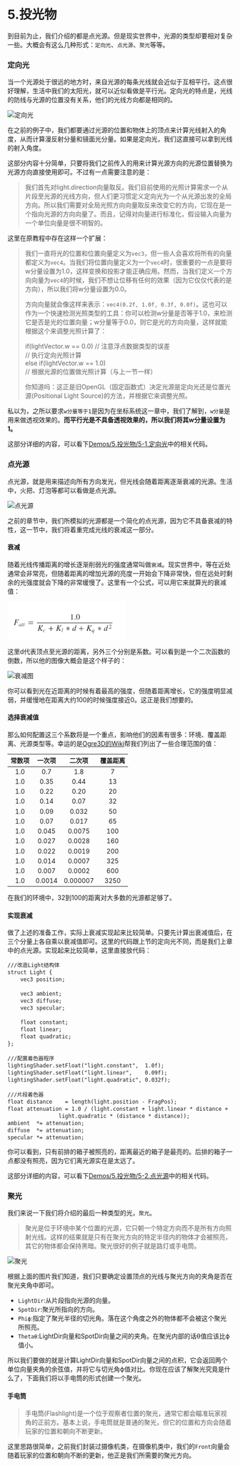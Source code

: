 # 5.投光物

到目前为止，我们介绍的都是点光源。但是现实世界中，光源的类型却要相对复杂一些。大概会有这么几种形式：`定向光`、`点光源`、`聚光`等等。

### 定向光

当一个光源处于很远的地方时，来自光源的每条光线就会近似于互相平行。这点很好理解，生活中我们的太阳光，就可以近似看做是平行光。定向光的特点是，光线的防线与光源的位置没有关系，他们的光线方向都是相同的。

![定向光](https://learnopengl-cn.github.io/img/02/05/light_casters_directional.png)

在之前的例子中，我们都要通过光源的位置和物体上的顶点来计算光线射入的角度，从而计算漫反射分量和镜面光分量。如果是定向光，我们这直接可以拿到光线的射入角度。

这部分内容十分简单，只要将我们之前传入的用来计算光源方向的光源位置替换为光源方向直接使用即可。不过有一点需要注意的是：

> 我们首先对light.direction向量取反。我们目前使用的光照计算需求一个从片段至光源的光线方向，但人们更习惯定义定向光为一个从光源出发的全局方向。所以我们需要对全局光照方向向量取反来改变它的方向，它现在是一个指向光源的方向向量了。而且，记得对向量进行标准化，假设输入向量为一个单位向量是很不明智的。

这里在原教程中存在这样一个扩展：

> 我们一直将光的位置和位置向量定义为`vec3`，但一些人会喜欢将所有的向量都定义为`vec4`。当我们将位置向量定义为一个`vec4`时，很重要的一点是要将w分量设置为1.0，这样变换和投影才能正确应用。然而，当我们定义一个方向向量为`vec4`的时候，我们不想让位移有任何的效果（因为它仅仅代表的是方向），所以我们将w分量设置为0.0。
>
> 方向向量就会像这样来表示：`vec4(0.2f, 1.0f, 0.3f, 0.0f)`。这也可以作为一个快速检测光照类型的工具：你可以检测w分量是否等于1.0，来检测它是否是光的位置向量；w分量等于0.0，则它是光的方向向量，这样就能根据这个来调整光照计算了：
>
>  if(lightVector.w == 0.0) // 注意浮点数据类型的误差<br>
>  // 执行定向光照计算<br>
> else if(lightVector.w == 1.0)<br>
>  // 根据光源的位置做光照计算（与上一节一样）
>
> 你知道吗：这正是旧OpenGL（固定函数式）决定光源是定向光还是位置光源(Positional Light Source)的方法，并根据它来调整光照。

私以为，之所以要求`w分量等于1`是因为在坐标系统这一章中，我们了解到，`w分量`是用来做透视效果的。**而平行光是不具备透视效果的，所以我们将其w分量设置为1。**

这部分详细的内容，可以看下[Demos/5.投光物/5-1.定向光](https://github.com/CodeWicky/Learning-OpenGL/tree/master/%E5%85%89%E7%85%A7/Demos/5.%E6%8A%95%E5%85%89%E7%89%A9/5-1.%E5%AE%9A%E5%90%91%E5%85%89)中的相关代码。

### 点光源

点光源，就是用来描述向所有方向发光，但光线会随着距离逐渐衰减的光源。生活中，火把、灯泡等都可以看做是点光源。

![点光源](https://learnopengl-cn.github.io/img/02/05/light_casters_point.png)

之前的章节中，我们所模拟的光源都是一个简化的点光源，因为它不具备衰减的特性，这一节中，我们将着重完成光线的衰减这一部分。

#### 衰减

随着光线传播距离的增长逐渐削弱光的强度通常叫做`衰减`。现实世界中，等在近处通常会非常亮，但随着距离的增加光源的亮度一开始会下降非常快，但在远处时剩余的光强度就会下降的非常缓慢了。这里有一个公式，可以用它来就算光的衰减值：

![衰减公式](https://github.com/CodeWicky/Learning-OpenGL/raw/master/%E5%85%89%E7%85%A7/Pics/%E8%A1%B0%E5%87%8F%E5%85%AC%E5%BC%8F.png)

这里d代表顶点至光源的距离，另外三个分别是系数。可以看到是一个二次函数的倒数，所以他的图像大概会是这个样子的：

![衰减图](https://learnopengl-cn.github.io/img/02/05/attenuation.png)

你可以看到光在近距离的时候有着最高的强度，但随着距离增长，它的强度明显减弱，并缓慢地在距离大约100的时候强度接近0。这正是我们想要的。

#### 选择衰减值

那么如何配置这三个系数将是一个重点，影响他们的因素有很多：环境、覆盖距离、光源类型等。幸运的是[Ogre3D的Wiki](http://wiki.ogre3d.org/tiki-index.php?page=-Point+Light+Attenuation)帮我们列出了一些合理范围的值：

|常数项|一次项|二次项|覆盖距离|
|:--:|:--:|:--:|:--:|
|1.0|0.7|1.8|7|
|1.0|0.35|0.44|13|
|1.0|0.22|0.20|20|
|1.0|0.14|0.07|32|
|1.0|0.09|0.032|50|
|1.0|0.07|0.017|65|
|1.0|0.045|0.0075|100|
|1.0|0.027|0.0028|160|
|1.0|0.022|0.0019|200|
|1.0|0.014|0.0007|325|
|1.0|0.007|0.0002|600|
|1.0|0.0014|0.000007|3250|

在我们的环境中，32到100的距离对大多数的光源都足够了。

#### 实现衰减

做了上述的准备工作，实际上衰减实现起来比较简单。只要先计算出衰减值后，在三个分量上各自乘以衰减值即可。这里的代码跟上节的定向光不同，而是我们上章中的点光源。实现起来比较简单，这里直接放代码：

```
///改造Light结构体
struct Light {
    vec3 position;  

    vec3 ambient;
    vec3 diffuse;
    vec3 specular;

    float constant;
    float linear;
    float quadratic;
};

///配置着色器程序
lightingShader.setFloat("light.constant",  1.0f);
lightingShader.setFloat("light.linear",    0.09f);
lightingShader.setFloat("light.quadratic", 0.032f);

///片段着色器
float distance    = length(light.position - FragPos);
float attenuation = 1.0 / (light.constant + light.linear * distance + 
                light.quadratic * (distance * distance));
ambient  *= attenuation; 
diffuse  *= attenuation;
specular *= attenuation;

```

你可以看到，只有前排的箱子被照亮的，距离最近的箱子是最亮的。后排的箱子一点都没有照亮，因为它们离光源实在是太远了。


这部分详细的内容，可以看下[Demos/5.投光物/5-2.点光源](https://github.com/CodeWicky/Learning-OpenGL/tree/master/%E5%85%89%E7%85%A7/Demos/5.%E6%8A%95%E5%85%89%E7%89%A9/5-2.%E7%82%B9%E5%85%89%E6%BA%90)中的相关代码。

### 聚光

我们来说一下我们将介绍的最后一种类型的光，`聚光`。

> 聚光是位于环境中某个位置的光源，它只朝一个特定方向而不是所有方向照射光线。这样的结果就是只有在聚光方向的特定半径内的物体才会被照亮，其它的物体都会保持黑暗。聚光很好的例子就是路灯或手电筒。

![聚光](https://learnopengl-cn.github.io/img/02/05/light_casters_spotlight_angles.png)

根据上面的图片我们知道，我们只要确定设置顶点的光线与聚光方向的夹角是否在聚光夹角中即可。

- `LightDir`:从片段指向光源的向量。
- `SpotDir`:聚光所指向的方向。
- `Phiϕ`:指定了聚光半径的切光角。落在这个角度之外的物体都不会被这个聚光所照亮。
- `Thetaθ`:LightDir向量和SpotDir向量之间的夹角。在聚光内部的话θ值应该比ϕ值小。

所以我们要做的就是计算LightDir向量和SpotDir向量之间的点积，它会返回两个单位向量夹角的余弦值，并将它与切光角ϕ值对比。你现在应该了解聚光究竟是什么了，下面我们将以手电筒的形式创建一个聚光。

#### 手电筒

> 手电筒(Flashlight)是一个位于观察者位置的聚光，通常它都会瞄准玩家视角的正前方。基本上说，手电筒就是普通的聚光，但它的位置和方向会随着玩家的位置和朝向不断更新。

这里思路很简单，之前我们封装过摄像机类，在摄像机类中，我们的`Front`向量会随着玩家的位置和朝向不断的更新，他正是我们所需要的聚光方向。

